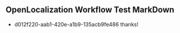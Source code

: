 ## OpenLocalization Workflow Test MarkDown
* d012f220-aab1-420e-a1b9-135acb9fe486 
thanks!<!--HONumber=Mar16_HO3-->
